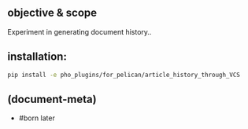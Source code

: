 ## objective & scope

Experiment in generating document history..



## installation:

```bash
pip install -e pho_plugins/for_pelican/article_history_through_VCS
```


## (document-meta)

  - #born later
